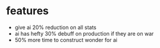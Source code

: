 # features
- give ai 20% reduction on all stats
- ai has hefty 30% debuff on production if they are on war
- 50% more time to construct wonder for ai
